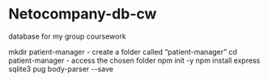 # Netocompany-db-cw
database for my group coursework

mkdir patient-manager - create a folder called “patient-manager”
cd patient-manager - access the chosen folder
npm init -y
npm install express sqlite3 pug body-parser --save
